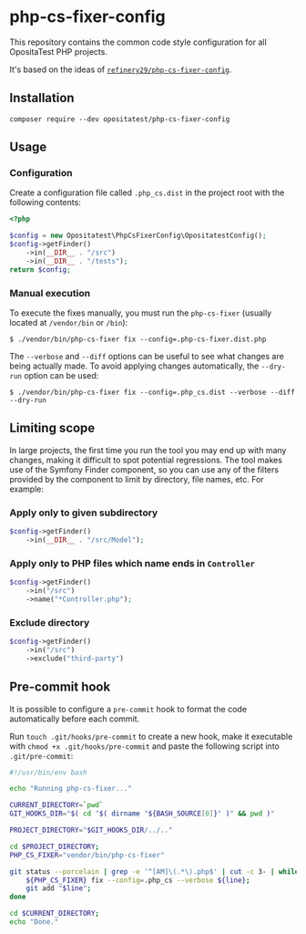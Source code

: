 # php-cs-fixer-config

This repository contains the common code style configuration for all OpositaTest PHP projects.

It's based on the ideas of [`refinery29/php-cs-fixer-config`](https://github.com/refinery29/php-cs-fixer-config/).

## Installation

```
composer require --dev opositatest/php-cs-fixer-config
```

## Usage

### Configuration

Create a configuration file called `.php_cs.dist` in the project root with the following contents:

```php
<?php

$config = new Opositatest\PhpCsFixerConfig\OpositatestConfig();
$config->getFinder()
    ->in(__DIR__ . "/src")
    ->in(__DIR__ . "/tests");
return $config;
```

### Manual execution

To execute the fixes manually, you must run the `php-cs-fixer` (usually located at `/vendor/bin` or `/bin`):

```
$ ./vendor/bin/php-cs-fixer fix --config=.php-cs-fixer.dist.php
```

The `--verbose` and `--diff` options can be useful to see what changes are being actually made. To avoid applying changes automatically, the `--dry-run` option can be used:

```
$ ./vendor/bin/php-cs-fixer fix --config=.php_cs.dist --verbose --diff --dry-run
```
## Limiting scope

In large projects, the first time you run the tool you may end up with many changes, making it difficult to spot potential regressions. The tool makes use of the Symfony Finder component, so you can use any of the filters provided by the component to limit by directory, file names, etc. For example:

### Apply only to given subdirectory

```php
$config->getFinder()
    ->in(__DIR__ . "/src/Model");
```

### Apply only to PHP files which name ends in `Controller`

```php
$config->getFinder()
    ->in("/src")
    ->name("*Controller.php");
```

### Exclude directory

```php
$config->getFinder()
    ->in("/src")
    ->exclude("third-party")
```

## Pre-commit hook

It is possible to configure a `pre-commit` hook to format the code automatically before each commit.

Run `touch .git/hooks/pre-commit` to create a new hook, make it executable with `chmod +x .git/hooks/pre-commit` and paste the following script into `.git/pre-commit`:

```bash
#!/usr/bin/env bash

echo "Running php-cs-fixer..."

CURRENT_DIRECTORY=`pwd`
GIT_HOOKS_DIR="$( cd "$( dirname "${BASH_SOURCE[0]}" )" && pwd )"

PROJECT_DIRECTORY="$GIT_HOOKS_DIR/../.."

cd $PROJECT_DIRECTORY;
PHP_CS_FIXER="vendor/bin/php-cs-fixer"

git status --porcelain | grep -e '^[AM]\(.*\).php$' | cut -c 3- | while read line; do
    ${PHP_CS_FIXER} fix --config=.php_cs --verbose ${line};
    git add "$line";
done

cd $CURRENT_DIRECTORY;
echo "Done."
```
